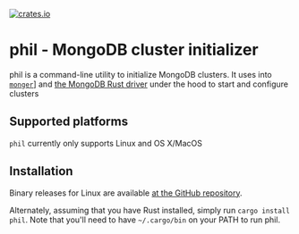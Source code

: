 [![crates.io](https://img.shields.io/crates/v/phil.svg)](https://crates.io/crates/phil)

# phil - MongoDB cluster initializer

phil is a command-line utility to initialize MongoDB clusters. It uses into [`monger`](https://crates.io/crates/monger-core)]
and [the MongoDB Rust driver](https://crates.io/crates/mongodb) under the hood to start and configure clusters

## Supported platforms

`phil` currently only supports Linux and OS X/MacOS

## Installation

Binary releases for Linux are available [at the GitHub repository](https://github.com/saghm/phil/releases).

Alternately, assuming that you have Rust installed, simply run `cargo install phil`. Note that you'll need to
have `~/.cargo/bin` on your PATH to run phil.
